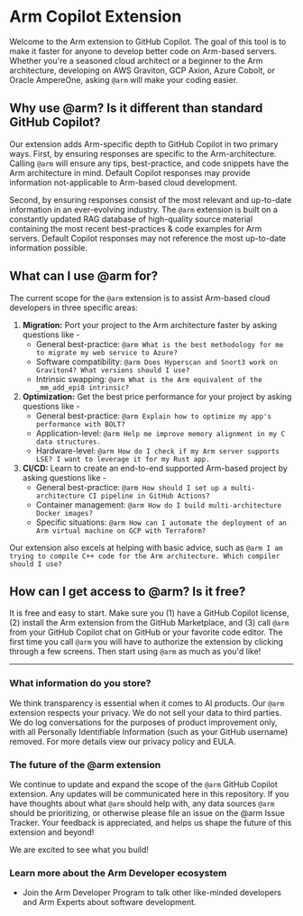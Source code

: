 # Arm Copilot Extension

Welcome to the Arm extension to GitHub Copilot. The goal of this tool is to make it faster for anyone to develop better code on Arm-based servers. Whether you're a seasoned cloud architect or a beginner to the Arm architecture, developing on AWS Graviton, GCP Axion, Azure Cobolt, or Oracle AmpereOne, asking `@arm` will make your coding easier.

## Why use @arm? Is it different than standard GitHub Copilot?
Our extension adds Arm-specific depth to GitHub Copilot in two primary ways. First, by ensuring responses are specific to the Arm-architecture. Calling `@arm` will ensure any tips, best-practice, and code snippets have the Arm architecture in mind. Default Copilot responses may provide information not-applicable to Arm-based cloud development.

Second, by ensuring responses consist of the most relevant and up-to-date information in an ever-evolving industry. The `@arm` extension is built on a constantly updated RAG database of high-quality source material containing the most recent best-practices & code examples for Arm servers. Default Copilot responses may not reference the most up-to-date information possible.

  
## What can I use @arm for?
The current scope for the `@arm` extension is to assist Arm-based cloud developers in three specific areas:
1. **Migration:** Port your project to the Arm architecture faster by asking questions like -
    - General best-practice: `@arm What is the best methodology for me to migrate my web service to Azure?`
    - Software compatibility:  `@arm Does Hyperscan and Snort3 work on Graviton4? What versions should I use?`
    - Intrinsic swapping: `@arm What is the Arm equivalent of the _mm_add_epi8 intrinsic?`   
2. **Optimization:** Get the best price performance for your project by asking questions like -
    - General best-practice: `@arm Explain how to optimize my app's performance with BOLT?`
    - Application-level: `@arm Help me improve memory alignment in my C data structures.`
    - Hardware-level: `@arm How do I check if my Arm server supports LSE? I want to leverage it for my Rust app.`
3. **CI/CD:** Learn to create an end-to-end supported Arm-based project by asking questions like - 
    - General best-practice: `@arm How should I set up a multi-architecture CI pipeline in GitHub Actions?`
    - Container management: `@arm How do I build multi-architecture Docker images?`
    - Specific situations: `@arm How can I automate the deployment of an Arm virtual machine on GCP with Terraform?`

Our extension also excels at helping with basic advice, such as `@arm I am trying to compile C++ code for the Arm architecture. Which compiler should I use?`


## How can I get access to @arm? Is it free?
It is free and easy to start. Make sure you (1) have a GitHub Copilot license, (2) install the Arm extension from the GitHub Marketplace, and (3) call `@arm` from your GitHub Copilot chat on GitHub or your favorite code editor. The first time you call `@arm` you will have to authorize the extension by clicking through a few screens. Then start using `@arm` as much as you'd like!

-----


### What information do you store?
We think transparency is essential when it comes to AI products. Our `@arm` extension respects your privacy. We do not sell your data to third parties. We do log conversations for the purposes of product improvement only, with all Personally Identifiable Information (such as your GitHub username) removed. For more details view our privacy policy and EULA. 


### The future of the @arm extension
We continue to update and expand the scope of the `@arm` GitHub Copilot extension. Any updates will be communicated here in this repository. If you have thoughts about what `@arm` should help with, any data sources `@arm` should be prioritizing, or otherwise please file an issue on the @arm Issue Tracker. Your feedback is appreciated, and helps us shape the future of this extension and beyond!

We are excited to see what you build!

### Learn more about the Arm Developer ecosystem
- Join the Arm Developer Program to talk other like-minded developers and Arm Experts about software development. 
